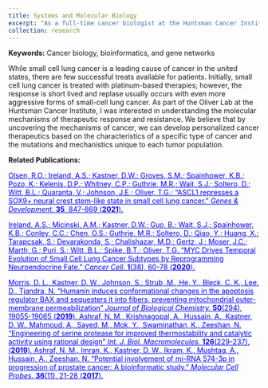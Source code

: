 ```yaml
---
title: Systems and Molecular Biology
excerpt: "As a full-time cancer biologist at the Huntsman Cancer Institute, I uncovered molecular mechanistic vulnerabilities in small-cell lung cancer for personalized cancer therapies. <img src='/images/biology.png' style='width:100%;margin-top:15px'>"
collection: research
---
```

<strong>Keywords:</strong> Cancer biology, bioinformatics, and gene networks

While small cell lung cancer is a leading cause of cancer in the united states, there are few successful treats available for patients. Initially, small cell lung cancer is treated with platinum-based therapies; however, the response is short lived and replase usually occurs with even more aggressive forms of small-cell lung cancer. As part of the Oliver Lab at the Huntsman Cancer Institute, I was interested in understanding the molecular mechanisms of therapeutic response and resistance. We believe that by uncovering the mechanisms of cancer, we can develop personalized cancer therapeutics based on the characteristics of a specific type of cancer and the mutations and mechanistics unique to each tumor population.

<strong>Related Publications:</strong><br/>

<a style="color:blue" href="http://genesdev.cshlp.org/content/35/11-12/847">
Olsen, R.O.; Ireland, A.S.; <u>Kastner, D.W.</u>; Groves, S.M.; Spainhower, K.B.; Pozo, K.; Kelenis, D.P.; Whitney, C.P.; Guthrie, M.R.; Wait, S.J.; Soltero, D.; Witt, B.L.; Quaranta, V.; Johnson, J.E.; Oliver, T.G.;
&ldquo;ASCL1 represses a SOX9+ neural crest stem-like state in small cell lung cancer.&rdquo;
<em>Genes & Development. </em>
<strong>35</strong>, 847-869 (<strong>2021</strong>).
</a>

<a style="color:blue" href="https://www.cell.com/cancer-cell/fulltext/S1535-6108(20)30218-X" target="_blank">Ireland, A.S.; Micinski, A.M.; <u>Kastner, D.W.;</u> Guo, B.; Wait, S.J.; Spainhower, K.B.; Conley, C.C.; Chen, O.S.; Guthrie, M.R.; Soltero, D.; Qiao, Y.; Huang, X.; Tarapcsak, S.; Devarakonda, S.; Chalishazar, M.D.; Gertz, J.; Moser, J.C.; Marth, G.; Puri, S.; Witt, B.L.; Spike, B.T.; Oliver, T.G. &ldquo;MYC Drives Temporal Evolution of Small Cell Lung Cancer Subtypes by Reprogramming Neuroendocrine Fate.&rdquo;
<em>Cancer Cell. </em>
<strong>1</strong>(38), 60-78 (<strong>2020</strong>).
</a>

<a style="color:blue" href="https://www.sciencedirect.com/science/article/pii/S0021925820308218?via%3Dihub" target="_blank">
Morris, D. L., <u>Kastner, D. W.</u>, Johnson, S., Strub, M., He, Y., Bleck, C. K., Lee, D., Tjandra, N.
&ldquo;Humanin induces conformational changes in the apoptosis regulator BAX and sequesters it into fibers, preventing mitochondrial outer-membrane permeabilization&rdquo;
<em>Journal of Biological Chemistry. </em>
<strong>50</strong>(294), 19055-19065 (<strong>2019</strong>).
</a>

<a style="color:blue" href="https://www.sciencedirect.com/science/article/pii/S0141813018356265" target="_blank">
Ashraf, N. M., Krishnagopal, A., Hussain, A., <u>Kastner, D. W.</u>, Mahmoud, A., Sayed, M., Mok, Y., Swaminathan, K., Zeeshan, N. &ldquo;Engineering of serine protease for improved thermostability and catalytic activity using rational design&rdquo; <em>Int. J. Biol. Macromolecules. </em>
<strong>126</strong>(229-237), (<strong>2019</strong>).
</a>

<a style="color:blue" href="https://www.sciencedirect.com/science/article/pii/S0890850817300695" target="_blank">
Ashraf, N. M., Imran, K., <u>Kastner, D. W</u>., Ikram, K., Mushtaq, A., Hussain, A., Zeeshan. N. 
&ldquo;Potential involvement of mi-RNA 574-3p in progression of prostate cancer: A bioinformatic study.&rdquo; 
<em>Molecular Cell Probes. </em>
<strong>36</strong>(11), 21-28 (<strong>2017</strong>).
</a>
